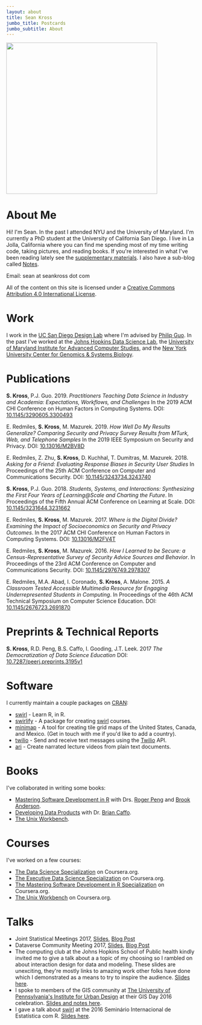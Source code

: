 ```yaml
---
layout: about
title: Sean Kross
jumbo_title: Postcards
jumbo_subtitle: About
---
```


<img src="https://pbs.twimg.com/profile_images/851893231235338242/339Vr6Cp_400x400.jpg" class="img-rounded" style="height:25rem">

# About Me

Hi! I'm Sean. In the past I attended NYU and the University of Maryland. I'm
currently a PhD student at the University of California San Diego.
I live in La Jolla, California where you can find me spending most of my time writing
code, taking pictures, and reading books. If you're interested in what I've been
reading lately see the [supplementary materials](supplementary-materials.html).
I also have a sub-blog called [Notes](http://seankross.com/notes/).

Email: sean at seankross dot com

All of the content on this site is licensed under a <a rel="license" href="https://creativecommons.org/licenses/by/4.0/">Creative Commons Attribution 4.0 International License</a>.

# Work

I work in the [UC San Diego Design Lab](http://designlab.ucsd.edu/) where I'm advised by
[Philip Guo](http://pgbovine.net/). In the past I've
worked at the [Johns Hopkins Data Science Lab](http://jhudatascience.org/), the
[University of Maryland Institute for Advanced Computer Studies](http://www.umiacs.umd.edu/),
and the
[New York University Center for Genomics & Systems Biology](http://cgsb.as.nyu.edu/page/home).

# Publications

**S. Kross**, P.J. Guo. 2019. *Practitioners Teaching Data Science in Industry and Academia: Expectations, Workflows, and Challenges* In the 2019 ACM CHI Conference on Human Factors in Computing Systems. DOI: [10.1145/3290605.3300493](https://seankross.com/chi-2019/)

E. Redmiles, **S. Kross**, M. Mazurek. 2019. *How Well Do My Results Generalize? Comparing Security and Privacy Survey Results from MTurk, Web, and Telephone Samples* In the 2019 IEEE Symposium on Security and Privacy. DOI: [10.13016/M2BV8D](http://drum.lib.umd.edu/handle/1903/19164)

E. Redmiles, Z. Zhu, **S. Kross**, D. Kuchhal, T. Dumitras, M. Mazurek. 2018. *Asking for a Friend: Evaluating Response Biases in Security User Studies* In Proceedings of the 25th ACM Conference on Computer and Communications Security. DOI: [10.1145/3243734.3243740](https://dl.acm.org/citation.cfm?doid=3243734.3243740)

**S. Kross**, P.J. Guo. 2018. *Students, Systems, and Interactions: Synthesizing the First Four Years of Learning@Scale and Charting the Future*. In Proceedings of the Fifth Annual ACM Conference on Learning at Scale. DOI: [10.1145/3231644.3231662](https://seankross.com/las-2018/)

E. Redmiles, **S. Kross**, M. Mazurek. 2017. *Where is the Digital Divide? Examining the Impact of Socioeconomics on Security and Privacy Outcomes*. In the 2017 ACM CHI Conference on Human Factors in Computing Systems. DOI: [10.13016/M2FV4T](https://cs.umd.edu/~eredmiles/camera-ready-low-ses.pdf)

E. Redmiles, **S. Kross**, M. Mazurek. 2016. *How I Learned to be Secure: a Census-Representative Survey of Security Advice Sources and Behavior*. In Proceedings of the 23rd ACM Conference on Computer and Communications Security. DOI: [10.1145/2976749.2978307](https://www.umiacs.umd.edu/~mmazurek/papers/ccs2016-learned-secure.pdf)

E. Redmiles, M.A. Abad, I. Coronado, **S. Kross**, A. Malone. 2015. *A Classroom Tested Accessible Multimedia Resource for Engaging Underrepresented Students in Computing*. In Proceedings of the 46th ACM Technical Symposium on Computer Science Education. DOI: [10.1145/2676723.2691870](http://dl.acm.org/citation.cfm?id=2691870)

# Preprints & Technical Reports

**S. Kross**, R.D. Peng, B.S. Caffo, I. Gooding, J.T. Leek. 2017 *The Democratization of Data Science Education* DOI: [10.7287/peerj.preprints.3195v1](https://peerj.com/preprints/3195/)

# Software

I currently maintain a couple packages on [CRAN](https://www.r-project.org/):

- [swirl](https://github.com/swirldev/swirl) - Learn R, in R.
- [swirlify](https://github.com/swirldev/swirlify) - A package for creating
[swirl](http://swirlstats.com/) courses.
- [minimap](https://github.com/seankross/minimap) - A tool for creating tile
grid maps of the United States, Canada, and Mexico. (Get in touch with me if
you'd like to add a country).
- [twilio](https://github.com/seankross/twilio) - Send and receive text messages
using the [Twilio](https://www.twilio.com/) API.
- [ari](https://github.com/seankross/ari) - Create narrated lecture videos from
plain text documents.

# Books

I've collaborated in writing some books:

- [Mastering Software Development in R](https://leanpub.com/msdr) with Drs.
[Roger Peng](https://twitter.com/rdpeng) and
[Brook Anderson](https://twitter.com/gbwanderson).
- [Developing Data Products](http://seankross.com/developing-data-products/)
with Dr. [Brian Caffo](https://twitter.com/bcaffo).
- [The Unix Workbench](https://leanpub.com/unix).

# Courses

I've worked on a few courses:

- [The Data Science Specialization](https://www.coursera.org/specializations/jhu-data-science) on Coursera.org.
- [The Executive Data Science Specialization](https://www.coursera.org/specializations/executive-data-science) on Coursera.org.
- [The Mastering Software Development in R Specialization](https://www.coursera.org/specializations/r) on Coursera.org.
- [The Unix Workbench](https://www.coursera.org/learn/unix) on Coursera.org.

# Talks

- Joint Statistical Meetings 2017, [Slides](http://seankross.com/jsm-talk/), [Blog Post](http://seankross.com/2017/08/11/Beyond-Axes-Simulating-Systems-with-Interactive-Graphics.html)
- Dataverse Community Meeting 2017, [Slides](http://seankross.com/iqss-talk/), [Blog Post](http://seankross.com/2017/06/19/Turning-Researcher-Fatigue-into-Puppy-Fatigue.html)
- The computing club at the Johns Hopkins School of Public health kindly invited
me to give a talk about a a topic of my choosing so I rambled on about
interaction design for data and modeling. These slides are unexciting, they're
mostly links to amazing work other folks have done which I demonstrated as
a means to try to inspire the audience. [Slides here](http://seankross.com/data-interaction-talk/).
- I spoke to members of the GIS community at [The University of Pennsylvania's
Institute for Urban Design](http://penniur.upenn.edu/) at their GIS Day 2016
celebration. [Slides and notes here](https://github.com/seankross/gisday).
- I gave a talk about [swirl](http://swirlstats.com/) at the 2016 Seminário
Internacional de Estatística com R. [Slides here](http://seankross.com/notes/swirltalk/).
